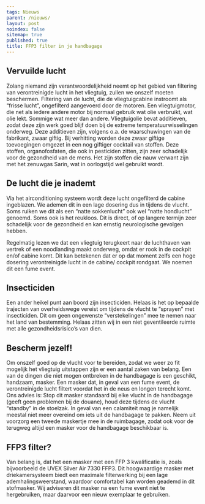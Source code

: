 ```yaml
---
tags: Nieuws
parent: /nieuws/
layout: post
noindex: false
sitemap: true
published: true
title: FFP3 filter in je handbagage
---
```

## Vervuilde lucht

Zolang niemand zijn verantwoordelijkheid neemt op het gebied van filtering van verontreinigde lucht in het vliegtuig, zullen we onszelf moeten beschermen.
Filtering van de lucht, die de vliegtuigcabine instroomt als “frisse lucht”, ongefilterd aangevoerd door de motoren. Een vliegtuigmotor, die net als iedere andere motor bij normaal gebruik wat olie verbruikt, wat olie lekt. Sommige wat meer dan andere. Vliegtuigolie bevat additieven, zodat deze zijn werk goed blijf doen bij de extreme temperatuurwisselingen onderweg. Deze additieven zijn, volgens o.a. de waarschuwingen van de fabrikant, zwaar giftig. Bij verhitting worden deze zwaar giftige toevoegingen omgezet in een nog giftiger cocktail van stoffen. Deze stoffen, organofosfaten, die ook in pesticiden zitten, zijn zeer schadelijk voor de gezondheid van de mens. Het zijn stoffen die nauw verwant zijn met het zenuwgas Sarin, wat in oorlogstijd wel gebruikt wordt.

## De lucht die je inademt

Via het airconditioning systeem wordt deze lucht ongefilterd de cabine ingeblazen. We ademen dit in een lage dosering dus in tijdens de vlucht. Soms ruiken we dit als een “natte sokkenlucht” ook wel “natte hondlucht” genoemd. Soms ook is het reukloos. Dit is direct, of op langere termijn zeer schadelijk voor de gezondheid en kan ernstig neurologische gevolgen hebben. 

Regelmatig lezen we dat een vliegtuig terugkeert naar de luchthaven van vertrek of een noodlanding maakt onderweg, omdat er rook in de cockpit en/of cabine komt. Dit kan betekenen dat er op dat moment zelfs een hoge dosering verontreinigde lucht in de cabine/ cockpit rondgaat. We noemen dit een fume event. 

## Insecticiden

Een ander heikel punt aan boord zijn insecticiden. Helaas is het op bepaalde trajecten van overheidswege vereist om tijdens de vlucht te “sprayen” met insecticiden. Dit om geen ongewenste “verstekelingen” mee te nemen naar het land van bestemming. Helaas zitten wij in een niet geventileerde ruimte met alle gezondheidsrisico’s van dien. 

## Bescherm jezelf!

Om onszelf goed op de vlucht voor te bereiden, zodat we weer zo fit mogelijk het vliegtuig uitstappen zijn er een aantal zaken van belang. Een van de dingen die niet mogen ontbreken in de handbagage is een geschikt, handzaam, masker. Een masker dat, in geval van een fume event, de verontreinigde lucht filtert voordat het in de neus en longen terecht komt. Ons advies is: Stop dit masker standaard bij elke vlucht in de handbagage (geeft geen problemen bij de douane), houd deze tijdens de vlucht “standby” in de stoelzak. In geval van een calamiteit mag je namelijk meestal niet meer overeind om iets uit de handbagage te pakken. Neem uit voorzorg een tweede maskertje mee in de ruimbagage, zodat ook voor de terugweg altijd een masker voor de handbagage beschikbaar is. 

## FFP3 filter?

Van belang is, dat het een masker met een FFP 3 kwalificatie is, zoals bijvoorbeeld de UVEX Silver Air 7330 FFP3. Dit hoogwaardige masker met driekamersysteem biedt een maximale filterwerking bij een lage ademhalingsweerstand, waardoor comfortabel kan worden geademd in dit stofmasker. Wij adviseren dit masker na een fume event niet te hergebruiken, maar daarvoor een nieuw exemplaar te gebruiken.
